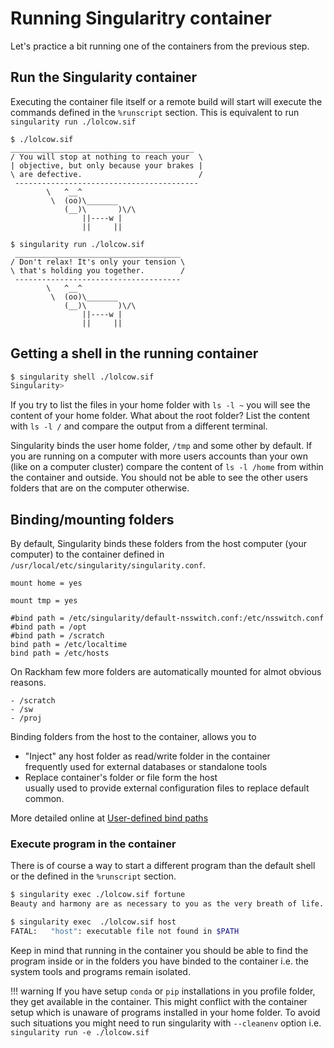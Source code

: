 # Running Singularitry container

Let's practice a bit running one of the containers from the previous step.

## Run the Singularity container

Executing the container file itself or a remote build will start will execute the commands defined in the `%runscript` section. This is equivalent to run `singularity run ./lolcow.sif`

```
$ ./lolcow.sif 
_________________________________________
/ You will stop at nothing to reach your  \
| objective, but only because your brakes |
\ are defective.                          /
 -----------------------------------------
        \   ^__^
         \  (oo)\_______
            (__)\       )\/\
                ||----w |
                ||     ||
```


```
$ singularity run ./lolcow.sif 
 _____________________________________
/ Don't relax! It's only your tension \
\ that's holding you together.        /
 -------------------------------------
        \   ^__^
         \  (oo)\_______
            (__)\       )\/\
                ||----w |
                ||     ||
```


## Getting a shell in the running container

``` bash
$ singularity shell ./lolcow.sif 
Singularity>
```

If you try to list the files in your home folder with `ls -l ~` you will see the content of your home folder. What about the root folder? List the content with `ls -l /` and compare the output from a different terminal. 

Singularity binds the user home folder, `/tmp` and some other by default. If you are running on a computer with more users accounts than your own (like on a computer cluster) compare the content of `ls -l /home` from within the container and outside. You should not be able to see the other users folders that are on the computer otherwise.

## Binding/mounting folders

By default, Singularity binds these folders from the host computer (your computer) to the container defined in `/usr/local/etc/singularity/singularity.conf`.

``` linenums="1"
mount home = yes

mount tmp = yes

#bind path = /etc/singularity/default-nsswitch.conf:/etc/nsswitch.conf
#bind path = /opt
#bind path = /scratch
bind path = /etc/localtime
bind path = /etc/hosts
```

On Rackham few more folders are automatically mounted for almot obvious reasons.
```
- /scratch
- /sw
- /proj
```

Binding folders from the host to the container, allows you to

- "Inject" any host folder as read/write folder in the container  
  frequently used for external databases or standalone tools
- Replace container's folder or file form the host  
  usually used to provide external configuration files to replace default common.

More detailed online at [User-defined bind paths](https://sylabs.io/guides/3.7/user-guide/bind_paths_and_mounts.html#user-defined-bind-paths)

### Execute program in the container
There is of course a way to start a different program than the default shell or the defined in the `%runscript` section.

``` bash
$ singularity exec ./lolcow.sif fortune
Beauty and harmony are as necessary to you as the very breath of life.

$ singularity exec  ./lolcow.sif host
FATAL:   "host": executable file not found in $PATH
```

Keep in mind that running in the container you should be able to find the program inside or in the folders you have binded to the container i.e. the system tools and programs remain isolated. 

!!! warning
    If you have setup `conda` or `pip` installations in you profile folder, they get available in the container. This  might conflict with the container setup which is unaware of programs installed in your home folder. To avoid such situations you might need to run singularity with `--cleanenv` option i.e. `singularity run -e ./lolcow.sif`
